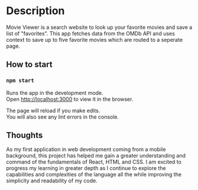 # Description

Movie Viewer is a search website to look up your favorite movies and save a list of "favorites". This app fetches data from the OMDb API and uses context to save up to five favorite movies which are routed to a seperate page.

## How to start

### `npm start`

Runs the app in the development mode.\
Open [http://localhost:3000](http://localhost:3000) to view it in the browser.

The page will reload if you make edits.\
You will also see any lint errors in the console.

## Thoughts

As my first application in web development coming from a mobile background, this project has helped me gain a greater understanding and command of the fundamentals of React, HTML and CSS. I am excited to progress my learning in greater depth as I continue to explore the capabilities and complexities of the language all the while improving the simplicity and readability of my code.
